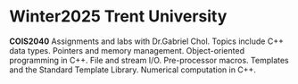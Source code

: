 # Winter2025 Trent University

**COIS2040** Assignments and labs with Dr.Gabriel Chol. Topics include C++ data types. Pointers and memory management. Object-oriented programming in C++. File and stream I/O. Pre-processor macros. Templates and the Standard Template Library. Numerical computation in C++. 

